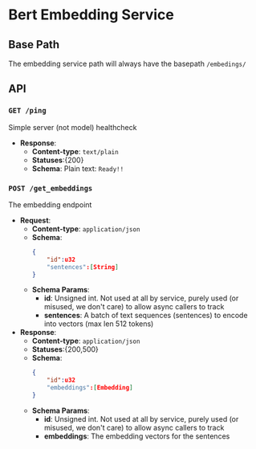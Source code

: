 # Bert Embedding Service

## Base Path
The embedding service path will always have the basepath `/embedings/`

## API
### `GET /ping`
Simple server (not model) healthcheck
- **Response**: 
    - **Content-type**: `text/plain`
    - **Statuses**:{200}
    - **Schema**: Plain text: `Ready!!`
### `POST /get_embeddings`
The embedding endpoint
- **Request**: 
    - **Content-type**: `application/json`
    - **Schema**:
        ```json
        {
            "id":u32
            "sentences":[String]
        }
        ```
    - **Schema Params**:
        - **id**: Unsigned int. Not used at all by service, purely used (or misused, we don't care) to allow async callers to track
        - **sentences**: A batch of text sequences (sentences) to encode into vectors (max len 512 tokens)
- **Response**: 
    - **Content-type**: `application/json`
    - **Statuses**:{200,500}
    - **Schema**:
        ```json
        {
            "id":u32
            "embeddings":[Embedding]
        }
        ```
    - **Schema Params**:
        - **id**: Unsigned int. Not used at all by service, purely used (or misused, we don't care) to allow async callers to track
        - **embeddings**: The embedding vectors for the sentences